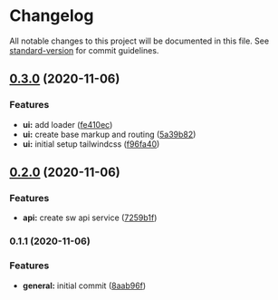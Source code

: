# Changelog

All notable changes to this project will be documented in this file. See [standard-version](https://github.com/conventional-changelog/standard-version) for commit guidelines.

## [0.3.0](https://github.com/DocDuck/star-wars-vue3/compare/v0.2.0...v0.3.0) (2020-11-06)


### Features

* **ui:** add loader ([fe410ec](https://github.com/DocDuck/star-wars-vue3/commit/fe410ecf06865fcf26ed277e4407c8a1e521e8e3))
* **ui:** create base markup and routing ([5a39b82](https://github.com/DocDuck/star-wars-vue3/commit/5a39b827c48eea78f85c422c2fef78f22a9af7a5))
* **ui:** initial setup tailwindcss ([f96fa40](https://github.com/DocDuck/star-wars-vue3/commit/f96fa406b0052fef21c0a9ff5149608aeac30405))

## [0.2.0](https://github.com/DocDuck/star-wars-vue3/compare/v0.1.1...v0.2.0) (2020-11-06)


### Features

* **api:** create sw api service ([7259b1f](https://github.com/DocDuck/star-wars-vue3/commit/7259b1f0ce80eaefe50f6e11a823d6a3eb292516))

### 0.1.1 (2020-11-06)


### Features

* **general:** initial commit ([8aab96f](https://github.com/DocDuck/star-wars-vue3/commit/8aab96fc3415ff5d63f26b4971659da23373a20d))
